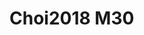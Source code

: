 <a name="material" />

# Choi2018 M30
<script type="application/ld+json">
  {
    "@context": "https://schema.org/",
    "@type": "ChemicalSubstance",
    "http://purl.org/dc/terms/conformsTo":
      {
        "@type": "CreativeWork",
        "@id": "https://bioschemas.org/profiles/ChemicalSubstance/0.4-RELEASE/"
      },
    "@id": "https://egonw.github.io/nanowiki/nanowiki541.html#material",
    "name": "Choi2018 M30",
    "sameAs: "http://127.0.0.1/mediawiki/index.php/Special:URIResolver/Choi2018_M30"
  }
</script>

